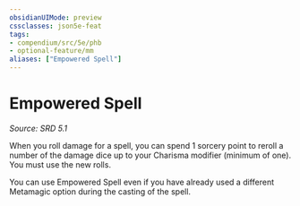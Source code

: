 ```yaml
---
obsidianUIMode: preview
cssclasses: json5e-feat
tags:
- compendium/src/5e/phb
- optional-feature/mm
aliases: ["Empowered Spell"]
---
```

# Empowered Spell
*Source: SRD 5.1*  

When you roll damage for a spell, you can spend 1 sorcery point to reroll a number of the damage dice up to your Charisma modifier (minimum of one). You must use the new rolls.

You can use Empowered Spell even if you have already used a different Metamagic option during the casting of the spell.